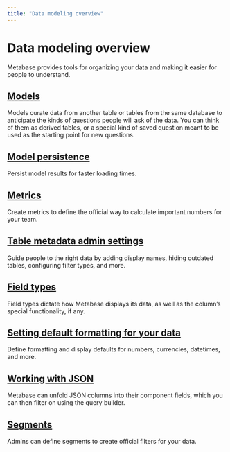 ```yaml
---
title: "Data modeling overview"
---
```


# Data modeling overview

Metabase provides tools for organizing your data and making it easier for people to understand.

## [Models](../models.md)

Models curate data from another table or tables from the same database to anticipate the kinds of questions people will ask of the data. You can think of them as derived tables, or a special kind of saved question meant to be used as the starting point for new questions.

## [Model persistence](../model-persistence.md)

Persist model results for faster loading times.

## [Metrics](../metrics.md)

Create metrics to define the official way to calculate important numbers for your team.

## [Table metadata admin settings](../metadata-editing.md)

Guide people to the right data by adding display names, hiding outdated tables, configuring filter types, and more.

## [Field types](../field-types.md)

Field types dictate how Metabase displays its data, as well as the column’s special functionality, if any.

## [Setting default formatting for your data](../field-types.md)

Define formatting and display defaults for numbers, currencies, datetimes, and more.

## [Working with JSON](../json-unfolding.md)

Metabase can unfold JSON columns into their component fields, which you can then filter on using the query builder.

## [Segments](../segments.md)

Admins can define segments to create official filters for your data.
